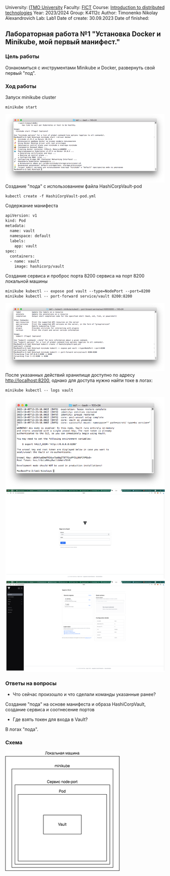 University: [ITMO University](https://itmo.ru/ru/)
Faculty: [FICT](https://fict.itmo.ru)
Course: [Introduction to distributed technologies](https://github.com/itmo-ict-faculty/introduction-to-distributed-technologies)
Year: 2023/2024
Group: K4112c
Author: Timonenko Nikolay Alexandrovich
Lab: Lab1
Date of create: 30.09.2023
Date of finished:

## Лабораторная работа №1 "Установка Docker и Minikube, мой первый манифест."
### Цель работы
Ознакомиться с инструментами Minikube и Docker, развернуть свой первый "под".
### Ход работы
Запуск minikube cluster
```
minikube start
```
![img1](img/img1.png)  
Создание "пода" с использованием файла HashiCorpVault-pod
```
kubectl create -f HashiCorpVault-pod.yml 
```
Содержание манифеста
```
apiVersion: v1
kind: Pod
metadata:
  name: vault
  namespace: default
  labels:
    app: vault
spec:
  containers:
  - name: vault
    image: hashicorp/vault

```
Создание сервиса и проброс порта 8200 сервиса на порт 8200 локальной машины
```
minikube kubectl -- expose pod vault --type=NodePort --port=8200
minikube kubectl -- port-forward service/vault 8200:8200
```
![img2](img/img2.png)
После указанных действий хранилище доступно по адресу [http://localhost:8200](http://localhost:8200), однако для доступа нужно найти токе в логах:
```
minikube kubectl -- logs vault
```
![img3](img/img3.png)
![img4](img/img4.png)
![img5](img/img5.png)
### Ответы на вопросы
- Что сейчас произошло и что сделали команды указанные ранее?

Создание "пода" на основе манифеста и образа HashiCorpVault, создание сервиса и соотнесение портов

-  Где взять токен для входа в Vault?

В логах "пода".

### Схема
![schema](schema.png)